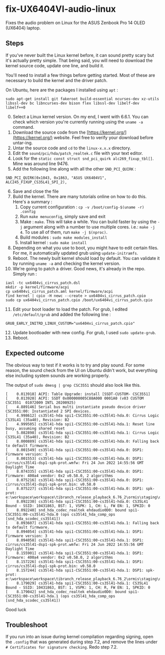# fix-UX6404VI-audio-linux
Fixes the audio problem on Linux for the ASUS Zenbook Pro 14 OLED (UX6404) laptop. 

## Steps
If you've never built the Linux kernel before, it can sound pretty scary but it's actually pretty simple. That being said, you will need to download the kernel source code, update one line, and build it.

You'll need to install a few things before getting started. Most of these are necessary to build the kernel and the driver patch.

On Ubuntu, here are the packages I installed using `apt` : 
```
sudo apt-get install git fakeroot build-essential ncurses-dev xz-utils libssl-dev bc libncurses-dev bison flex libssl-dev libelf-dev libelf++0
```

0. Select a Linux kernel version. On my end, I went with 6.6.1. You can check which version you're currently running using the `uname -a` command. 
1. Download the source code from the [https://kernel.org/](https://kernel.org/) website. Feel free to verify your download before untar-ing.
2. Untar the source code and `cd` to the `linux-x.x.x` directory.
3. Edit the `sound/pci/hda/patch_realtek.c` file with your text editor. 
4. Look for the `static const struct snd_pci_quirk alc269_fixup_tbl[]`. Mine was around line 9476.
5. Add the following line along with all the other `SND_PCI_QUIRK` :

```
SND_PCI_QUIRK(0x1043, 0x1863, "ASUS UX6404V1", ALC245_FIXUP_CS35L41_SPI_2),
```

6. Save and close the file
7. Build the kernel. There are many tutorials online on how to do this. Here's a summary : 
    1. Copy current configuration : `cp -v /boot/config-$(uname -r) .config`
    2. Run `make menuconfig`, simply save and exit
    3. Make : `make`. This will take a while. You can build faster by using the `-j` argument along with a number to use multiple cores. i.e.: `make -j 4`. To use all of them, run `make -j $(nproc)`. 
    4. Build modules : `sudo make modules_install`
    5. Install kernel : `sudo make install`
9. Depending on what you use to boot, you might have to edit certain files. For me, it automatically updated grub using `update-initramfs`. 
10. Reboot. The newly built kernel should load by default. You can validate it by running `uname -a` and checking the kernel version.
11. We're going to patch a driver. Good news, it's already in the repo. Simply run : 
```
iasl -tc ux6404vi_cirrus_patch.dsl
mkdir -p kernel/firmware/acpi
cp ux6404vi_cirrus_patch.aml kernel/firmware/acpi
find kernel | cpio -H newc --create > ux6404vi_cirrus_patch.cpio
sudo cp ux6404vi_cirrus_patch.cpio /boot/ux6404vi_cirrus_patch.cpio
```
11. Edit your boot loader to load the patch. For grub, I edited `/etc/default/grub` and added the following line : 
```
GRUB_EARLY_INITRD_LINUX_CUSTOM="ux6404vi_cirrus_patch.cpio"
```
12. Update bootloader with new config. For grub, I used `sudo update-grub`.
13. Reboot.

## Expected outcome
The obvious way to test if it works is to try and play sound. For some reason, the sound check from the UI on Ubuntu didn't work, but everything else including system sounds are working properly.

The output of `sudo dmesg | grep CSC3551` should also look like this. 
```
[    0.013918] ACPI: Table Upgrade: install [SSDT-CUSTOM- CSC3551]
[    0.013920] ACPI: SSDT 0x000000005C88A000 0001A0 (v03 CUSTOM CSC3551  01072009 INTL 20200925)
[    4.889146] Serial bus multi instantiate pseudo device driver CSC3551:00: Instantiated 2 SPI devices.
[    4.998612] cs35l41-hda spi1-CSC3551:00-cs35l41-hda.0: Cirrus Logic CS35L41 (35a40), Revision: B2
[    4.999505] cs35l41-hda spi1-CSC3551:00-cs35l41-hda.1: Reset line busy, assuming shared reset
[    5.082898] cs35l41-hda spi1-CSC3551:00-cs35l41-hda.1: Cirrus Logic CS35L41 (35a40), Revision: B2
[    8.000889] cs35l41-hda spi1-CSC3551:00-cs35l41-hda.0: Falling back to default firmware.
[    8.001549] cs35l41-hda spi1-CSC3551:00-cs35l41-hda.0: DSP1: Firmware version: 3
[    8.001553] cs35l41-hda spi1-CSC3551:00-cs35l41-hda.0: DSP1: cirrus/cs35l41-dsp1-spk-prot.wmfw: Fri 24 Jun 2022 14:55:56 GMT Daylight Time
[    8.074335] cs35l41-hda spi1-CSC3551:00-cs35l41-hda.0: DSP1: Firmware: 400a4 vendor: 0x2 v0.58.0, 2 algorithms
[    8.075216] cs35l41-hda spi1-CSC3551:00-cs35l41-hda.0: DSP1: cirrus/cs35l41-dsp1-spk-prot.bin: v0.58.0
[    8.075227] cs35l41-hda spi1-CSC3551:00-cs35l41-hda.0: DSP1: spk-prot: e:\workspace\workspace\tibranch_release_playback_6.76_2\ormis\staging\default_tunings\internal\CS35L53\Fixed_Attenuation_Mono_48000_29.78.0\full\Fixed_Attenuation_Mono_48000_29.78.0_full.bin
[    8.092230] cs35l41-hda spi1-CSC3551:00-cs35l41-hda.0: CS35L41 Bound - SSID: 10431863, BST: 1, VSPK: 1, CH: L, FW EN: 1, SPKID: 0
[    8.092240] snd_hda_codec_realtek ehdaudio0D0: bound spi1-CSC3551:00-cs35l41-hda.0 (ops cs35l41_hda_comp_ops [snd_hda_scodec_cs35l41])
[    8.093607] cs35l41-hda spi1-CSC3551:00-cs35l41-hda.1: Falling back to default firmware.
[    8.094054] cs35l41-hda spi1-CSC3551:00-cs35l41-hda.1: DSP1: Firmware version: 3
[    8.094058] cs35l41-hda spi1-CSC3551:00-cs35l41-hda.1: DSP1: cirrus/cs35l41-dsp1-spk-prot.wmfw: Fri 24 Jun 2022 14:55:56 GMT Daylight Time
[    8.155901] cs35l41-hda spi1-CSC3551:00-cs35l41-hda.1: DSP1: Firmware: 400a4 vendor: 0x2 v0.58.0, 2 algorithms
[    8.157226] cs35l41-hda spi1-CSC3551:00-cs35l41-hda.1: DSP1: cirrus/cs35l41-dsp1-spk-prot.bin: v0.58.0
[    8.157244] cs35l41-hda spi1-CSC3551:00-cs35l41-hda.1: DSP1: spk-prot: e:\workspace\workspace\tibranch_release_playback_6.76_2\ormis\staging\default_tunings\internal\CS35L53\Fixed_Attenuation_Mono_48000_29.78.0\full\Fixed_Attenuation_Mono_48000_29.78.0_full.bin
[    8.179029] cs35l41-hda spi1-CSC3551:00-cs35l41-hda.1: CS35L41 Bound - SSID: 10431863, BST: 1, VSPK: 1, CH: R, FW EN: 1, SPKID: 0
[    8.179042] snd_hda_codec_realtek ehdaudio0D0: bound spi1-CSC3551:00-cs35l41-hda.1 (ops cs35l41_hda_comp_ops [snd_hda_scodec_cs35l41])
```

Good luck

## Troubleshoot
If you run into an issue during kernel compilation regarding signing, open the `.config` that was generated during step 7.2, and remove the lines under `# Certificates for signature checking`. Redo step 7.2.

